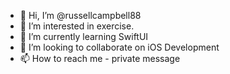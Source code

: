 - 👋 Hi, I’m @russellcampbell88
- 👀 I’m interested in exercise.
- 🌱 I’m currently learning SwiftUI
- 💞️ I’m looking to collaborate on iOS Development
- 📫 How to reach me - private message

<!---
russellcampbell88/russellcampbell88 is a ✨ special ✨ repository because its `README.md` (this file) appears on your GitHub profile.
You can click the Preview link to take a look at your changes.
--->
